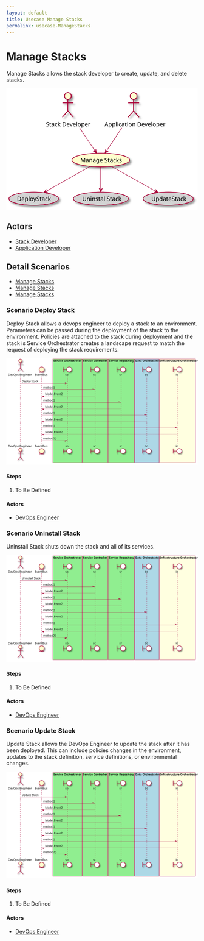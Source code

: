 ```yaml
---
layout: default
title: Usecase Manage Stacks
permalink: usecase-ManageStacks
---
```


# Manage Stacks

Manage Stacks allows the stack developer to create, update, and delete stacks.

![Activities Diagram](./activities.svg)

## Actors

* [Stack Developer](actor-stackdev)
* [Application Developer](actor-applicationdeveloper)


## Detail Scenarios

* [Manage Stacks](#scenario-DeployStack)
* [Manage Stacks](#scenario-UninstallStack)
* [Manage Stacks](#scenario-UpdateStack)

  
### Scenario Deploy Stack

Deploy Stack allows a devops engineer to deploy a stack to an environment. Parameters can be passed during the deployment of the stack to the environment. Policies are attached to the stack during deployment and the stack is Service Orchestrator creates a landscape request to match the request of deploying the stack requirements.

![Scenario nameNoSpaces](./DeployStack.svg)

#### Steps

1. To Be Defined


#### Actors

* [DevOps Engineer](actor-devops)


### Scenario Uninstall Stack

Uninstall Stack shuts down the stack and all of its services.

![Scenario nameNoSpaces](./UninstallStack.svg)

#### Steps

1. To Be Defined


#### Actors

* [DevOps Engineer](actor-devops)


### Scenario Update Stack

Update Stack allows the DevOps Engineer to update the stack after it has been deployed. This can include policies changes in the environment, updates to the stack definition, service definitions, or environmental changes.

![Scenario nameNoSpaces](./UpdateStack.svg)

#### Steps

1. To Be Defined


#### Actors

* [DevOps Engineer](actor-devops)



